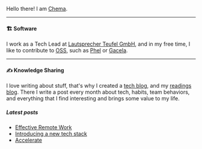 Hello there! I am [Chema](https://chemaclass.com).

---

#### 🏗 Software

I work as a Tech Lead at [Lautsprecher Teufel GmbH](http://teufel.de/), and in my free time, I like to contribute
to [OSS](https://chemaclass.es/blog/open-source-software/), such as [Phel](https://github.com/phel-lang/phel-lang)
or [Gacela](https://github.com/gacela-project/gacela).

---

#### ✍️ Knowledge Sharing

I love writing about stuff, that's why I created a [tech blog](https://chemaclass.es/blog/), and
my [readings blog](https://chemaclass.es/readings/). There I write a post every month about tech, habits, team
behaviors, and everything that I find interesting and brings some value to my life.

##### Latest posts

<!-- BLOG-POST-LIST:START -->
- [Effective Remote Work](https://chemaclass.com/readings/effective-remote-work/)
- [Introducing a new tech stack](https://chemaclass.com/blog/introducing-a-new-tech-stack/)
- [Accelerate](https://chemaclass.com/readings/accelerate/)
<!-- BLOG-POST-LIST:END -->
